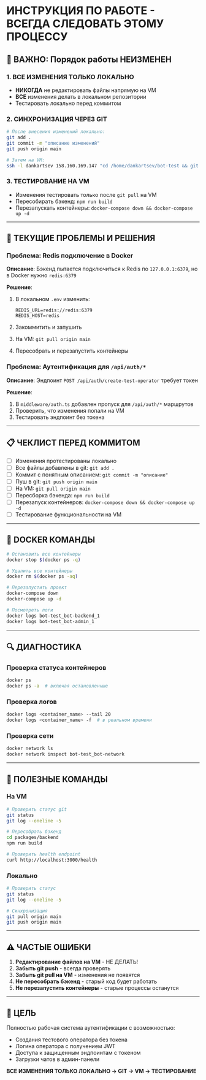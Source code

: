 # ИНСТРУКЦИЯ ПО РАБОТЕ - ВСЕГДА СЛЕДОВАТЬ ЭТОМУ ПРОЦЕССУ

## 🚨 ВАЖНО: Порядок работы НЕИЗМЕНЕН

### 1. ВСЕ ИЗМЕНЕНИЯ ТОЛЬКО ЛОКАЛЬНО
- **НИКОГДА** не редактировать файлы напрямую на VM
- **ВСЕ** изменения делать в локальном репозитории
- Тестировать локально перед коммитом

### 2. СИНХРОНИЗАЦИЯ ЧЕРЕЗ GIT
```bash
# После внесения изменений локально:
git add .
git commit -m "описание изменений"
git push origin main

# Затем на VM:
ssh -l dankartsev 158.160.169.147 "cd /home/dankartsev/bot-test && git pull origin main"
```

### 3. ТЕСТИРОВАНИЕ НА VM
- Изменения тестировать только после `git pull` на VM
- Пересобирать бэкенд: `npm run build`
- Перезапускать контейнеры: `docker-compose down && docker-compose up -d`

---

## 🔧 ТЕКУЩИЕ ПРОБЛЕМЫ И РЕШЕНИЯ

### Проблема: Redis подключение в Docker
**Описание**: Бэкенд пытается подключиться к Redis по `127.0.0.1:6379`, но в Docker нужно `redis:6379`

**Решение**: 
1. В локальном `.env` изменить:
   ```
   REDIS_URL=redis://redis:6379
   REDIS_HOST=redis
   ```

2. Закоммитить и запушить
3. На VM: `git pull origin main`
4. Пересобрать и перезапустить контейнеры

### Проблема: Аутентификация для `/api/auth/*`
**Описание**: Эндпоинт `POST /api/auth/create-test-operator` требует токен

**Решение**: 
1. В `middleware/auth.ts` добавлен пропуск для `/api/auth/*` маршрутов
2. Проверить, что изменения попали на VM
3. Тестировать эндпоинт без токена

---

## 📋 ЧЕКЛИСТ ПЕРЕД КОММИТОМ

- [ ] Изменения протестированы локально
- [ ] Все файлы добавлены в git: `git add .`
- [ ] Коммит с понятным описанием: `git commit -m "описание"`
- [ ] Пуш в git: `git push origin main`
- [ ] На VM: `git pull origin main`
- [ ] Пересборка бэкенда: `npm run build`
- [ ] Перезапуск контейнеров: `docker-compose down && docker-compose up -d`
- [ ] Тестирование функциональности на VM

---

## 🐳 DOCKER КОМАНДЫ

```bash
# Остановить все контейнеры
docker stop $(docker ps -q)

# Удалить все контейнеры
docker rm $(docker ps -aq)

# Перезапустить проект
docker-compose down
docker-compose up -d

# Посмотреть логи
docker logs bot-test_bot-backend_1
docker logs bot-test_bot-admin_1
```

---

## 🔍 ДИАГНОСТИКА

### Проверка статуса контейнеров
```bash
docker ps
docker ps -a  # включая остановленные
```

### Проверка логов
```bash
docker logs <container_name> --tail 20
docker logs <container_name> -f  # в реальном времени
```

### Проверка сети
```bash
docker network ls
docker network inspect bot-test_bot-network
```

---

## 📝 ПОЛЕЗНЫЕ КОМАНДЫ

### На VM
```bash
# Проверить статус git
git status
git log --oneline -5

# Пересобрать бэкенд
cd packages/backend
npm run build

# Проверить health endpoint
curl http://localhost:3000/health
```

### Локально
```bash
# Проверить статус
git status
git log --oneline -5

# Синхронизация
git pull origin main
git push origin main
```

---

## ⚠️ ЧАСТЫЕ ОШИБКИ

1. **Редактирование файлов на VM** - НЕ ДЕЛАТЬ!
2. **Забыть git push** - всегда проверять
3. **Забыть git pull на VM** - изменения не появятся
4. **Не пересобрать бэкенд** - старый код будет работать
5. **Не перезапустить контейнеры** - старые процессы останутся

---

## 🎯 ЦЕЛЬ

Полностью рабочая система аутентификации с возможностью:
- Создания тестового оператора без токена
- Логина оператора с получением JWT
- Доступа к защищенным эндпоинтам с токеном
- Загрузки чатов в админ-панели

**ВСЕ ИЗМЕНЕНИЯ ТОЛЬКО ЛОКАЛЬНО → GIT → VM → ТЕСТИРОВАНИЕ**
